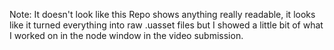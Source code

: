 Note: It doesn't look like this Repo shows anything really readable, it looks like it turned everything into raw .uasset files but I showed a little bit of what I worked on in the node window in the video submission.
